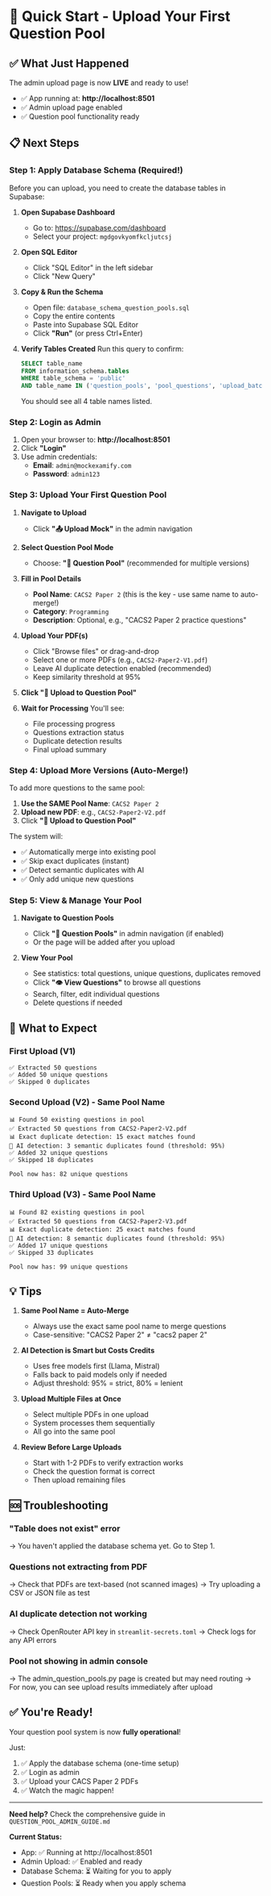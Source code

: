 # 🚀 Quick Start - Upload Your First Question Pool

## ✅ What Just Happened

The admin upload page is now **LIVE** and ready to use! 

- ✅ App running at: **http://localhost:8501**
- ✅ Admin upload page enabled
- ✅ Question pool functionality ready

## 📋 Next Steps

### Step 1: Apply Database Schema (Required!)

Before you can upload, you need to create the database tables in Supabase:

1. **Open Supabase Dashboard**
   - Go to: https://supabase.com/dashboard
   - Select your project: `mgdgovkyomfkcljutcsj`

2. **Open SQL Editor**
   - Click "SQL Editor" in the left sidebar
   - Click "New Query"

3. **Copy & Run the Schema**
   - Open file: `database_schema_question_pools.sql`
   - Copy the entire contents
   - Paste into Supabase SQL Editor
   - Click **"Run"** (or press Ctrl+Enter)

4. **Verify Tables Created**
   Run this query to confirm:
   ```sql
   SELECT table_name 
   FROM information_schema.tables 
   WHERE table_schema = 'public' 
   AND table_name IN ('question_pools', 'pool_questions', 'upload_batches', 'duplicate_cache');
   ```
   
   You should see all 4 table names listed.

### Step 2: Login as Admin

1. Open your browser to: **http://localhost:8501**
2. Click **"Login"**
3. Use admin credentials:
   - **Email**: `admin@mockexamify.com`
   - **Password**: `admin123`

### Step 3: Upload Your First Question Pool

1. **Navigate to Upload**
   - Click **"📤 Upload Mock"** in the admin navigation

2. **Select Question Pool Mode**
   - Choose: **"💼 Question Pool"** (recommended for multiple versions)

3. **Fill in Pool Details**
   - **Pool Name**: `CACS2 Paper 2` (this is the key - use same name to auto-merge!)
   - **Category**: `Programming`
   - **Description**: Optional, e.g., "CACS2 Paper 2 practice questions"

4. **Upload Your PDF(s)**
   - Click "Browse files" or drag-and-drop
   - Select one or more PDFs (e.g., `CACS2-Paper2-V1.pdf`)
   - Leave AI duplicate detection enabled (recommended)
   - Keep similarity threshold at 95%

5. **Click "🚀 Upload to Question Pool"**

6. **Wait for Processing**
   You'll see:
   - File processing progress
   - Questions extraction status
   - Duplicate detection results
   - Final upload summary

### Step 4: Upload More Versions (Auto-Merge!)

To add more questions to the same pool:

1. **Use the SAME Pool Name**: `CACS2 Paper 2`
2. **Upload new PDF**: e.g., `CACS2-Paper2-V2.pdf`
3. Click **"🚀 Upload to Question Pool"**

The system will:
- ✅ Automatically merge into existing pool
- ✅ Skip exact duplicates (instant)
- ✅ Detect semantic duplicates with AI
- ✅ Only add unique new questions

### Step 5: View & Manage Your Pool

1. **Navigate to Question Pools**
   - Click **"💼 Question Pools"** in admin navigation (if enabled)
   - Or the page will be added after you upload

2. **View Your Pool**
   - See statistics: total questions, unique questions, duplicates removed
   - Click **"👁️ View Questions"** to browse all questions
   - Search, filter, edit individual questions
   - Delete questions if needed

## 🎯 What to Expect

### First Upload (V1)
```
✅ Extracted 50 questions
✅ Added 50 unique questions
✅ Skipped 0 duplicates
```

### Second Upload (V2) - Same Pool Name
```
📊 Found 50 existing questions in pool
✅ Extracted 50 questions from CACS2-Paper2-V2.pdf
📊 Exact duplicate detection: 15 exact matches found
🤖 AI detection: 3 semantic duplicates found (threshold: 95%)
✅ Added 32 unique questions
✅ Skipped 18 duplicates

Pool now has: 82 unique questions
```

### Third Upload (V3) - Same Pool Name
```
📊 Found 82 existing questions in pool
✅ Extracted 50 questions from CACS2-Paper2-V3.pdf
📊 Exact duplicate detection: 25 exact matches found
🤖 AI detection: 8 semantic duplicates found (threshold: 95%)
✅ Added 17 unique questions
✅ Skipped 33 duplicates

Pool now has: 99 unique questions
```

## 💡 Tips

1. **Same Pool Name = Auto-Merge**
   - Always use the exact same pool name to merge questions
   - Case-sensitive: "CACS2 Paper 2" ≠ "cacs2 paper 2"

2. **AI Detection is Smart but Costs Credits**
   - Uses free models first (Llama, Mistral)
   - Falls back to paid models only if needed
   - Adjust threshold: 95% = strict, 80% = lenient

3. **Upload Multiple Files at Once**
   - Select multiple PDFs in one upload
   - System processes them sequentially
   - All go into the same pool

4. **Review Before Large Uploads**
   - Start with 1-2 PDFs to verify extraction works
   - Check the question format is correct
   - Then upload remaining files

## 🆘 Troubleshooting

### "Table does not exist" error
→ You haven't applied the database schema yet. Go to Step 1.

### Questions not extracting from PDF
→ Check that PDFs are text-based (not scanned images)
→ Try uploading a CSV or JSON file as test

### AI duplicate detection not working
→ Check OpenRouter API key in `streamlit-secrets.toml`
→ Check logs for any API errors

### Pool not showing in admin console
→ The admin_question_pools.py page is created but may need routing
→ For now, you can see upload results immediately after upload

## ✅ You're Ready!

Your question pool system is now **fully operational**! 

Just:
1. ✅ Apply the database schema (one-time setup)
2. ✅ Login as admin
3. ✅ Upload your CACS Paper 2 PDFs
4. ✅ Watch the magic happen!

---

**Need help?** Check the comprehensive guide in `QUESTION_POOL_ADMIN_GUIDE.md`

**Current Status:**
- App: ✅ Running at http://localhost:8501
- Admin Upload: ✅ Enabled and ready
- Database Schema: ⏳ Waiting for you to apply
- Question Pools: ⏳ Ready when you apply schema
